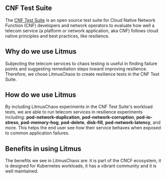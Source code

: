 CNF Test Suite
---

The [CNF Test Suite](https://github.com/cncf/cnf-testsuite) is an open source test suite for Cloud Native Network Function (CNF) developers and network operators to evaluate how well a telecom service (a platform or network application, aka CNF) follows cloud native principles and best practices, like resilience.

## Why do we use Litmus  
Subjecting the telecom services to chaos testing is useful in finding failure points and suggesting remediation steps toward improving resilience. Therefore, we chose LitmusChaos to create resilience tests in the CNF Test Suite. 

## How do we use Litmus  
By including LitmusChaos experiments in the CNF Test Suite's workload tests, we are able to run telecom services in resilience experiments including: **pod-network-duplication**, **pod-network-corruption**, **pod-io-stress**, **pod-memory-hog**, **pod-delete**, **disk-fill**, **pod-network-latency**, and more. This helps the end user see how their service behaves when exposed to common application failures.

## Benefits in using Litmus   
The benefits we see in LitmusChaos are: it is part of the CNCF ecosystem, it is designed for Kubernetes workloads, it has a vibrant community and it is well maintained.
